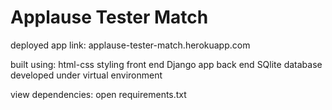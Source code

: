 # Applause Tester Match

deployed app link: 
applause-tester-match.herokuapp.com

built using:
  html-css styling front end
  Django app back end
  SQlite database
  developed under virtual environment
  
view dependencies:
  open requirements.txt
  
 
